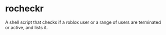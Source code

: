 # rocheckr
A shell script that checks if a roblox user or a range of users are terminated or active, and lists it.
